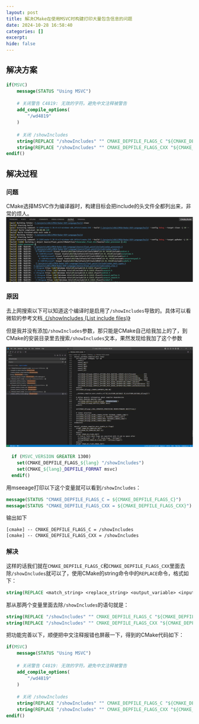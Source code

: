 ```yaml
---
layout: post
title: 解决CMake在使用MSVC时构建打印大量包含信息的问题
date: 2024-10-28 16:58:40
categories: []
excerpt: 
hide: false
---
```


## 解决方案


```cmake
if(MSVC)
    message(STATUS "Using MSVC")

    # 关闭警告 C4819: 无效的字符。避免中文注释被警告
    add_compile_options(
        "/wd4819"
    )

    # 关闭 /showIncludes
    string(REPLACE "/showIncludes" "" CMAKE_DEPFILE_FLAGS_C "${CMAKE_DEPFILE_FLAGS_C}")
    string(REPLACE "/showIncludes" "" CMAKE_DEPFILE_FLAGS_CXX "${CMAKE_DEPFILE_FLAGS_CXX}")
endif()
```
## 解决过程

### 问题
CMake选择MSVC作为编译器时，构建目标会把include的头文件全都列出来，非常的烦人。
![包含信息](../assets/Solve_the_problem_of_CMake_printing_a_lot_of_included_information_when_building_with_MSVC/include.png)

### 原因

去上网搜索以下可以知道这个编译时是启用了`/showIncludes`导致的。具体可以看微软的参考文档[《/showIncludes (List include files)》](https://learn.microsoft.com/en-us/cpp/build/reference/showincludes-list-include-files?view=msvc-170)

但是我并没有添加`/showIncludes`参数，那只能是CMake自己给我加上的了，到CMake的安装目录里去搜索`/showIncludes`文本，果然发现给我加了这个参数

![alt text](../assets/Solve_the_problem_of_CMake_printing_a_lot_of_included_information_when_building_with_MSVC/cmake-showinlcude.png)

```cmake
  if (MSVC_VERSION GREATER 1300)
    set(CMAKE_DEPFILE_FLAGS_${lang} "/showIncludes")
    set(CMAKE_${lang}_DEPFILE_FORMAT msvc)
  endif()
```

用mseeage打印以下这个变量就可以看到`/showIncludes`：
```cmake
message(STATUS "CMAKE_DEPFILE_FLAGS_C = ${CMAKE_DEPFILE_FLAGS_C}")
message(STATUS "CMAKE_DEPFILE_FLAGS_CXX = ${CMAKE_DEPFILE_FLAGS_CXX}")
```    

输出如下
```shell
[cmake] -- CMAKE_DEPFILE_FLAGS_C = /showIncludes
[cmake] -- CMAKE_DEPFILE_FLAGS_CXX = /showIncludes
```

### 解决

这样的话我们就在`CMAKE_DEPFILE_FLAGS_C`和`CMAKE_DEPFILE_FLAGS_CXX`里面去除`/showIncludes`就可以了，使用CMake的string命令中的`REPLACE`命令，格式如下：
```cmake
string(REPLACE <match_string> <replace_string> <output_variable> <input> [<input>...])
```

那从那两个变量里面去除`/showIncludes`的语句就是：
```cmake
string(REPLACE "/showIncludes" "" CMAKE_DEPFILE_FLAGS_C "${CMAKE_DEPFILE_FLAGS_C}")
string(REPLACE "/showIncludes" "" CMAKE_DEPFILE_FLAGS_CXX "${CMAKE_DEPFILE_FLAGS_CXX}")
```

把功能完善以下，顺便把中文注释报错也屏蔽一下，得到的CMake代码如下：

```cmake
if(MSVC)
    message(STATUS "Using MSVC")

    # 关闭警告 C4819: 无效的字符。避免中文注释被警告
    add_compile_options(
        "/wd4819"
    )

    # 关闭 /showIncludes
    string(REPLACE "/showIncludes" "" CMAKE_DEPFILE_FLAGS_C "${CMAKE_DEPFILE_FLAGS_C}")
    string(REPLACE "/showIncludes" "" CMAKE_DEPFILE_FLAGS_CXX "${CMAKE_DEPFILE_FLAGS_CXX}")
endif()
```

